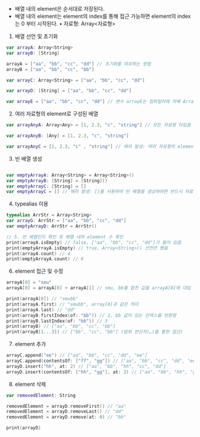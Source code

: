 - 배열 내의 element은 순서대로 저장된다.
- 배열 내의 element는 element의 index를 통해 접근 가능하면 element의 index는 0
부터 시작된다.
• 자료형: Array<자료형>
1. 배열 선언 및 초기화

```swift
var arrayA: Array<String>
var arrayB: [String]

arrayA = ["aa", "bb", "cc", "dd"] // 초기화를 따로하는 방법
arrayB = ["aa", "bb", "cc", "bb"]

var arrayC: Array<String> = ["aa", "bb", "cc", "dd"]

var arrayD: [String] = ["aa", "bb", "cc", "dd"]

var arrayE = ["aa", "bb", "cc", "dd"] // 변수 arrayE는 컴파일러에 의해 Array<String>형으로 타입 추론됨
```

2. 여러 자료형의 element로 구성된 배열

```swift
var arrayAnyA: Array<Any> = [1, 2.3, "c", "string"] // 모든 자료형 타입을 넣을 수 있음

var arrayAnyB: [Any] = [1, 2.3, "c", "string"]

var arrayAnyC = [1, 2.3, "c" , "string"] // 에러 발생: 여러 자료형의 element로 구성된 배열을 생성하려면 반드시 Any형을 명시해야 함

```

3. 빈 배열 생성
```swift

var emptyArrayA: Array<String> = Array<String>()
var emptyArrayB: [String] = [String]()
var emptyArrayC: [String] = []
var emptyArrayC = [] // 에러 발생: []를 사용하여 빈 배열을 생성하려면 반드시 자료형을 명시해야 함
```

4. typealias 이용
```swift
typealias ArrStr = Array<String>
var arrayG: ArrStr = ["aa", "bb", "cc", "dd"]
var emptyArrayD: ArrStr = ArrStr()
```


```swift
// 5. 빈 배열인지 확인 및 배열 내의 element 수 확인
print(arrayA.isEmpty) // false, ["aa", "bb", "cc", "dd"]가 들어 있음
print(emptyArrayA.isEmpty) // true, Array<String>() 선언만 했음
print(arrayA.count) // 4
print(emptyArrayA.count) // 0
```

 6. element 접근 및 수정
```swift
arrayA[0] = "smu"
arrayA[0] = arrayA[0] + arrayA[1] // smu, bb를 합친 값을 arrayA[0]에 대입

print(arrayA[0]) // "smubb"
print(arrayA.first) // "smubb", array[0]과 같은 의미
print(arrayA.last) // "dd"
print(arrayB.firstIndex(of: "bb")) // 1, bb 값이 있는 인덱스를 반환함
print(arrayB.lastIndex(of: "bb")) // 3
print(arrayB) // ["aa", "bb", "cc", "bb"]
print(arrayB[1...3]) // ["bb", "cc", "bb"] (범위 연산자(…)를 통한 접근)
```

7. element 추가
```swift
arrayC.append("ee") // ["aa", "bb", "cc", "dd", "ee"]
arrayC.append(contentsOf: ["ff", "gg"]) // ["aa", "bb", "cc", "dd", "ee", "ff", "gg"]
arrayD.insert("hh", at: 2) // ["aa", "bb", "hh", "cc", "dd"]
arrayD.insert(contentsOf: ["hh", "gg"], at: 2) // ["aa", "bb", "hh", "gg", "hh", "cc", "dd"]
```

8. element 삭제
```swift
var removedElement: String

removedElement = arrayD.removeFirst() // "aa"
removedElement = arrayD.removeLast() // "dd"
removedElement = arrayD.remove(at: 0) // "bb"

print(arrayD) 
```